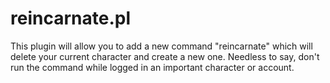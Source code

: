 # reincarnate.pl
This plugin will allow you to add a new command "reincarnate" which will delete your current character and create a new one. Needless to say, don't run the command while logged in an important character or account.
